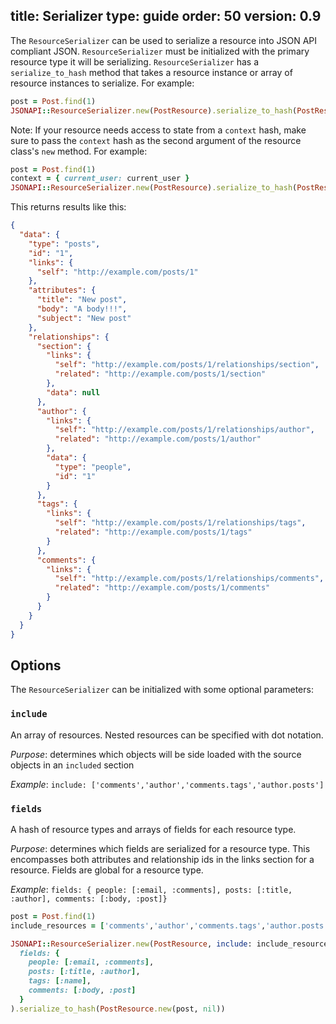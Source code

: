 title: Serializer
type: guide
order: 50
version: 0.9
---

The `ResourceSerializer` can be used to serialize a resource into JSON API compliant JSON. `ResourceSerializer` must be initialized with the primary resource type it will be serializing. `ResourceSerializer` has a `serialize_to_hash` method that takes a resource instance or array of resource instances to serialize. For example:

```ruby
post = Post.find(1)
JSONAPI::ResourceSerializer.new(PostResource).serialize_to_hash(PostResource.new(post, nil))
```

Note: If your resource needs access to state from a `context` hash, make sure to pass the `context` hash as the second argument of the resource class's `new` method. For example:

```ruby
post = Post.find(1)
context = { current_user: current_user }
JSONAPI::ResourceSerializer.new(PostResource).serialize_to_hash(PostResource.new(post, context))
```

This returns results like this:

```json
{
  "data": {
    "type": "posts",
    "id": "1",
    "links": {
      "self": "http://example.com/posts/1"
    },
    "attributes": {
      "title": "New post",
      "body": "A body!!!",
      "subject": "New post"
    },
    "relationships": {
      "section": {
        "links": {
          "self": "http://example.com/posts/1/relationships/section",
          "related": "http://example.com/posts/1/section"
        },
        "data": null
      },
      "author": {
        "links": {
          "self": "http://example.com/posts/1/relationships/author",
          "related": "http://example.com/posts/1/author"
        },
        "data": {
          "type": "people",
          "id": "1"
        }
      },
      "tags": {
        "links": {
          "self": "http://example.com/posts/1/relationships/tags",
          "related": "http://example.com/posts/1/tags"
        }
      },
      "comments": {
        "links": {
          "self": "http://example.com/posts/1/relationships/comments",
          "related": "http://example.com/posts/1/comments"
        }
      }
    }
  }
}
```

## Options

The `ResourceSerializer` can be initialized with some optional parameters:

### `include`

An array of resources. Nested resources can be specified with dot notation.

  *Purpose*: determines which objects will be side loaded with the source objects in an `included` section

  *Example*: `include: ['comments','author','comments.tags','author.posts']`

### `fields`

A hash of resource types and arrays of fields for each resource type.

  *Purpose*: determines which fields are serialized for a resource type. This encompasses both attributes and relationship ids in the links section for a resource. Fields are global for a resource type.

  *Example*: `fields: { people: [:email, :comments], posts: [:title, :author], comments: [:body, :post]}`

```ruby
post = Post.find(1)
include_resources = ['comments','author','comments.tags','author.posts']

JSONAPI::ResourceSerializer.new(PostResource, include: include_resources,
  fields: {
    people: [:email, :comments],
    posts: [:title, :author],
    tags: [:name],
    comments: [:body, :post]
  }
).serialize_to_hash(PostResource.new(post, nil))
```
